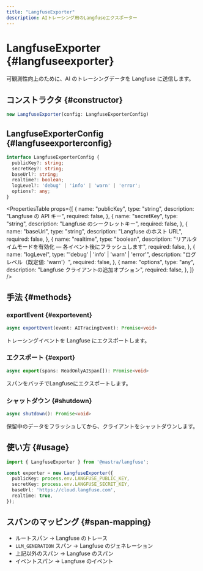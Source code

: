 ```yaml
---
title: "LangfuseExporter"
description: AIトレーシング用のLangfuseエクスポーター
---
```


# LangfuseExporter \{#langfuseexporter\}

可観測性向上のために、AI のトレーシングデータを Langfuse に送信します。

## コンストラクタ \{#constructor\}

```typescript
new LangfuseExporter(config: LangfuseExporterConfig)
```

## LangfuseExporterConfig \{#langfuseexporterconfig\}

```typescript
interface LangfuseExporterConfig {
  publicKey?: string;
  secretKey?: string;
  baseUrl?: string;
  realtime?: boolean;
  logLevel?: 'debug' | 'info' | 'warn' | 'error';
  options?: any;
}
```

<PropertiesTable
  props={[
{
name: "publicKey",
type: "string",
description: "Langfuse の API キー",
required: false,
},
{
name: "secretKey",
type: "string",
description: "Langfuse のシークレットキー",
required: false,
},
{
name: "baseUrl",
type: "string",
description: "Langfuse のホスト URL",
required: false,
},
{
name: "realtime",
type: "boolean",
description: "リアルタイムモードを有効化 — 各イベント後にフラッシュします",
required: false,
},
{
name: "logLevel",
type: "'debug' | 'info' | 'warn' | 'error'",
description: "ログレベル（既定値: 'warn'）",
required: false,
},
{
name: "options",
type: "any",
description: "Langfuse クライアントの追加オプション",
required: false,
},
]}
/>

## 手法 \{#methods\}

### exportEvent \{#exportevent\}

```typescript
async exportEvent(event: AITracingEvent): Promise<void>
```

トレーシングイベントを Langfuse にエクスポートします。

### エクスポート \{#export\}

```typescript
async export(spans: ReadOnlyAISpan[]): Promise<void>
```

スパンをバッチでLangfuseにエクスポートします。

### シャットダウン \{#shutdown\}

```typescript
async shutdown(): Promise<void>
```

保留中のデータをフラッシュしてから、クライアントをシャットダウンします。

## 使い方 \{#usage\}

```typescript
import { LangfuseExporter } from '@mastra/langfuse';

const exporter = new LangfuseExporter({
  publicKey: process.env.LANGFUSE_PUBLIC_KEY,
  secretKey: process.env.LANGFUSE_SECRET_KEY,
  baseUrl: 'https://cloud.langfuse.com',
  realtime: true,
});
```

## スパンのマッピング \{#span-mapping\}

* ルートスパン → Langfuse のトレース
* `LLM_GENERATION` スパン → Langfuse のジェネレーション
* 上記以外のスパン → Langfuse のスパン
* イベントスパン → Langfuse のイベント